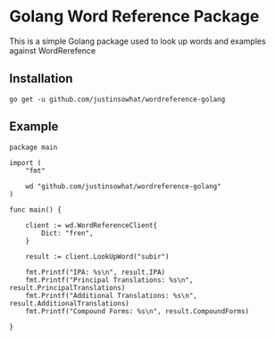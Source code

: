 # Golang Word Reference Package
This is a simple Golang package used to look up words and examples against WordRerefence

## Installation
```
go get -u github.com/justinsowhat/wordreference-golang
```

## Example
```
package main

import (
	"fmt"

	wd "github.com/justinsowhat/wordreference-golang"
)

func main() {

	client := wd.WordReferenceClient{
		Dict: "fren",
	}

	result := client.LookUpWord("subir")

	fmt.Printf("IPA: %s\n", result.IPA)
	fmt.Printf("Principal Translations: %s\n", result.PrincipalTranslations)
	fmt.Printf("Additional Translations: %s\n", result.AdditionalTranslations)
	fmt.Printf("Compound Forms: %s\n", result.CompoundForms)

}
```
